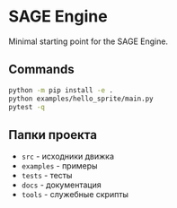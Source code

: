 # SAGE Engine

Minimal starting point for the SAGE Engine.

## Commands

```bash
python -m pip install -e .
python examples/hello_sprite/main.py
pytest -q
```

## Папки проекта

- `src` - исходники движка
- `examples` - примеры
- `tests` - тесты
- `docs` - документация
- `tools` - служебные скрипты
